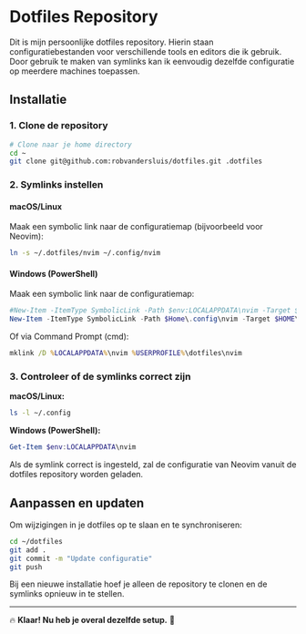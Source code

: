 # Dotfiles Repository
Dit is mijn persoonlijke dotfiles repository. Hierin staan configuratiebestanden voor verschillende tools en editors die ik gebruik. Door gebruik te maken van symlinks kan ik eenvoudig dezelfde configuratie op meerdere machines toepassen.

## Installatie

### 1. Clone de repository

```sh
# Clone naar je home directory
cd ~
git clone git@github.com:robvandersluis/dotfiles.git .dotfiles
```

### 2. Symlinks instellen

#### macOS/Linux
Maak een symbolic link naar de configuratiemap (bijvoorbeeld voor Neovim):

```sh
ln -s ~/.dotfiles/nvim ~/.config/nvim
```

#### Windows (PowerShell)
Maak een symbolic link naar de configuratiemap:

```powershell
#New-Item -ItemType SymbolicLink -Path $env:LOCALAPPDATA\nvim -Target $HOME\dotfiles\nvim
New-Item -ItemType SymbolicLink -Path $Home\.config\nvim -Target $HOME\.dotfiles\nvim

```

Of via Command Prompt (cmd):

```cmd
mklink /D %LOCALAPPDATA%\nvim %USERPROFILE%\dotfiles\nvim
```

### 3. Controleer of de symlinks correct zijn

**macOS/Linux:**
```sh
ls -l ~/.config
```

**Windows (PowerShell):**
```powershell
Get-Item $env:LOCALAPPDATA\nvim
```

Als de symlink correct is ingesteld, zal de configuratie van Neovim vanuit de dotfiles repository worden geladen.

## Aanpassen en updaten
Om wijzigingen in je dotfiles op te slaan en te synchroniseren:

```sh
cd ~/dotfiles
git add .
git commit -m "Update configuratie"
git push
```

Bij een nieuwe installatie hoef je alleen de repository te clonen en de symlinks opnieuw in te stellen.

---

🔥 **Klaar! Nu heb je overal dezelfde setup.** 🚀


